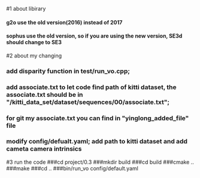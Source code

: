 #1 about libirary
#### g2o use the old version(2016) instead of 2017
#### sophus use the old version, so if you are using the new version, SE3d should change to SE3

#2 about my changing
### add disparity function in test/run_vo.cpp;
### add associate.txt to let code find path of kitti dataset, the associate.txt should be in "/kitti_data_set/dataset/sequences/00/associate.txt";
### for git my associate.txt you can find in "yinglong_added_file" file
### modify config/defualt.yaml; add path to kitti dataset and add cameta camera intrinsics

#3 run the code
###cd project/0.3
###mkdir build
###cd build
###cmake ..
###make
###cd ..
###bin/run_vo config/default.yaml

